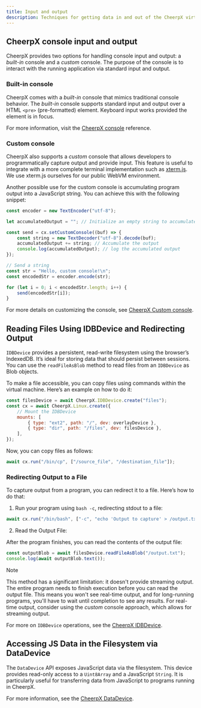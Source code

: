 ```yaml
---
title: Input and output
description: Techniques for getting data in and out of the CheerpX virtual machine
---
```


## CheerpX console input and output

CheerpX provides two options for handling console input and output: a _built-in_ console and a _custom_ console. The purpose of the console is to interact with the running application via standard input and output.

### Built-in console

CheerpX comes with a _built-in_ console that mimics traditional console behavior. The _built-in_ console supports standard input and output over a HTML `<pre>` (pre-formatted) element. Keyboard input works provided the element is in focus.

For more information, visit the [CheerpX console] reference.

### Custom console

CheerpX also supports a _custom_ console that allows developers to programmatically capture output and provide input. This feature is useful to integrate with a more complete terminal implementation such as [xterm.js]. We use xterm.js ourselves for our public WebVM environment.

Another possible use for the custom console is accumulating program output into a JavaScript string. You can achieve this with the following snippet:

```js
const encoder = new TextEncoder("utf-8");

let accumulatedOutput = ""; // Initialize an empty string to accumulate output

const send = cx.setCustomConsole((buf) => {
	const string = new TextDecoder("utf-8").decode(buf);
	accumulatedOutput += string; // Accumulate the output
	console.log(accumulatedOutput); // log the accumulated output
});

// Send a string
const str = "Hello, custom console!\n";
const encodedStr = encoder.encode(str);

for (let i = 0; i < encodedStr.length; i++) {
	send(encodedStr[i]);
}
```

For more details on customizing the console, see [CheerpX Custom console].

## Reading Files Using IDBDevice and Redirecting Output

`IDBDevice` provides a persistent, read-write filesystem using the browser’s IndexedDB. It’s ideal for storing data that should persist between sessions. You can use the `readFileAsBlob` method to read files from an `IDBDevice` as Blob objects.

To make a file accessible, you can copy files using commands within the virtual machine. Here’s an example on how to do it:

```js
const filesDevice = await CheerpX.IDBDevice.create("files");
const cx = await CheerpX.Linux.create({
	// Mount the IDBDevice
	mounts: [
		{ type: "ext2", path: "/", dev: overlayDevice },
		{ type: "dir", path: "/files", dev: filesDevice },
	],
});
```

Now, you can copy files as follows:

```js
await cx.run("/bin/cp", ["/source_file", "/destination_file"]);
```

### Redirecting Output to a File

To capture output from a program, you can redirect it to a file. Here’s how to do that:

1. Run your program using `bash -c`, redirecting stdout to a file:

```js
await cx.run("/bin/bash", ["-c", "echo 'Output to capture' > /output.txt"]);
```

2. Read the Output File:

After the program finishes, you can read the contents of the output file:

```js
const outputBlob = await filesDevice.readFileAsBlob("/output.txt");
console.log(await outputBlob.text());
```

> [!note]
> This method has a significant limitation: it doesn't provide streaming output. The entire program needs to finish execution before you can read the output file. This means you won't see real-time output, and for long-running programs, you'll have to wait until completion to see any results. For real-time output, consider using the _custom_ console approach, which allows for streaming output.

For more on `IDBDevice` operations, see the [CheerpX IDBDevice].

## Accessing JS Data in the Filesystem via DataDevice

The `DataDevice` API exposes JavaScript data via the filesystem. This device provides read-only access to a `Uint8Array` and a JavaScript `String`. It is particularly useful for transferring data from JavaScript to programs running in CheerpX.

For more information, see the [CheerpX DataDevice].

[CheerpX documentations]: https://cheerpx.io/docs/overview
[CheerpX console]: https://cheerpx.io/docs/reference/CheerpX-Linux-setConsole
[CheerpX Custom console]: https://cheerpx.io/docs/reference/CheerpX-Linux-setCustomConsole
[CheerpX DataDevice]: https://cheerpx.io/docs/guides/File-System-support#datadevice
[CheerpX IDBDevice]: https://cheerpx.io/docs/guides/File-System-support#idbdevice
[Frequently Asked Questions]: https://cheerpx.io/docs/faq
[xterm.js]: https://xtermjs.org/
